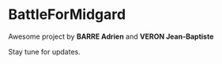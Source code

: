 # BattleForMidgard

Awesome project by **BARRE Adrien** and **VERON Jean-Baptiste**

Stay tune for updates.
